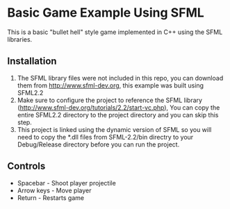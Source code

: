 # Basic Game Example Using SFML

This is a basic "bullet hell" style game implemented in C++ using the SFML libraries.

## Installation

1. The SFML library files were not included in this repo, you can download them from http://www.sfml-dev.org, this example was built using SFML2.2
2. Make sure to configure the project to reference the SFML library (http://www.sfml-dev.org/tutorials/2.2/start-vc.php), You can copy the entire SFML2.2 directory to the project directory and you can skip this step.
3. This project is linked using the dynamic version of SFML so you will need to copy the *.dll files from SFML-2.2/bin directry to your Debug/Release directory before you can run the project.

## Controls

* Spacebar - Shoot player projectile
* Arrow keys - Move player
* Return - Restarts game